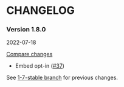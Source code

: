# CHANGELOG

### Version 1.8.0

2022-07-18

[Compare changes](https://github.com/codevise/pageflow-embedded-video/compare/1-7-stable...v1.8.0)

- Embed opt-in
  ([#37](https://github.com/codevise/pageflow-embedded-video/pull/37))

See
[1-7-stable branch](https://github.com/codevise/pageflow-embedded-video/blob/1-7-stable/CHANGELOG.md)
for previous changes.
